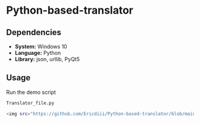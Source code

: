 # Python-based-translator

## Dependencies
- **System:** Windows 10</br>
- **Language:** Python</br>
- **Library:** json, urllib, PyQt5

## Usage
Run the demo script
```sh
Translator_file.py

<img src="https://github.com/Ericdiii/Python-based-translator/blob/main/Translator_GUI.png?raw=true" height="300"/> 
